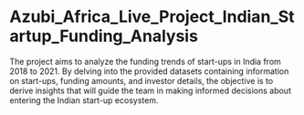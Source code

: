 # Azubi_Africa_Live_Project_Indian_Startup_Funding_Analysis
The project aims to analyze the funding trends of start-ups in India from 2018 to 2021. By delving into the provided datasets containing information on start-ups, funding amounts, and investor details, the objective is to derive insights that will guide the team in making informed decisions about entering the Indian start-up ecosystem.
